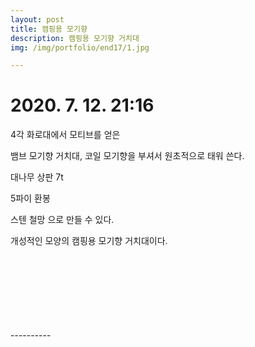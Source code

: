```yaml
---
layout: post
title: 캠핑용 모기향
description: 캠핑용 모기향 거치대
img: /img/portfolio/end17/1.jpg

---
```



# 2020. 7. 12. 21:16

4각 화로대에서 모티브를 얻은 

뱀브 모기향 거치대, 코일 모기향을 부셔서 원초적으로 태워 쓴다.

대나무 상판 7t

5파이 환봉

스텐 철망 으로 만들 수 있다.

개성적인 모양의 캠핑용 모기향 거치대이다.  


<div class="img_row">
<img class="col two" src="{{ site.baseurl }} /img/portfolio/end17/1.jpg" alt="" title="example image"/>
<img class="col one" src="{{ site.baseurl }} /img/portfolio/end17/2.jpg" alt="" title="example image"/>

</div>	
<div class="img_row">
<img class="col one" src="{{ site.baseurl }} /img/portfolio/end17/4.jpg" alt="" title="example image"/>
<img class="col two" src="{{ site.baseurl }} /img/portfolio/end17/5.jpg" alt="" title="example image"/>
<img class="col one" src="{{ site.baseurl }} /img/portfolio/end17/6.png" alt="" title="example image"/>
</div>	
<div class="img_row">
<img class="col one" src="{{ site.baseurl }} /img/portfolio/end17/7.jpg" alt="" title="example image"/>
<img class="col one" src="{{ site.baseurl }} /img/portfolio/end17/8.jpg" alt="" title="example image"/>
<img class="col one" src="{{ site.baseurl }} /img/portfolio/end17/9.png" alt="" title="example image"/>
</div>	
<div class="img_row">
<img class="col one" src="{{ site.baseurl }} /img/portfolio/end17/7.jpg" alt="" title="example image"/>
<img class="col one" src="{{ site.baseurl }} /img/portfolio/end17/8.jpg" alt="" title="example image"/>
<img class="col one" src="{{ site.baseurl }} /img/portfolio/end17/9.jpg" alt="" title="example image"/>
</div>	
<div class="img_row">
<img class="col one" src="{{ site.baseurl }} /img/portfolio/end17/10.jpg" alt="" title="example image"/>
<img class="col one" src="{{ site.baseurl }} /img/portfolio/end17/11.jpg" alt="" title="example image"/>
<img class="col one" src="{{ site.baseurl }} /img/portfolio/end17/12.jpg" alt="" title="example image"/>
</div>	
<div class="img_row">
<img class="col one" src="{{ site.baseurl }} /img/portfolio/end17/13.jpg" alt="" title="example image"/>
<img class="col one" src="{{ site.baseurl }} /img/portfolio/end17/14.jpg" alt="" title="example image"/>


</div>	
<div class="img_row">
<img class="col one" src="{{ site.baseurl }} /img/portfolio/end17/3.jpg" alt="" title="example image"/>
<img class="col one" src="{{ site.baseurl }} /img/portfolio/end17/15.png" alt="" title="example image"/>
<img class="col one" src="{{ site.baseurl }} /img/portfolio/end17/16.png" alt="" title="example image"/>

</div>	
----------

